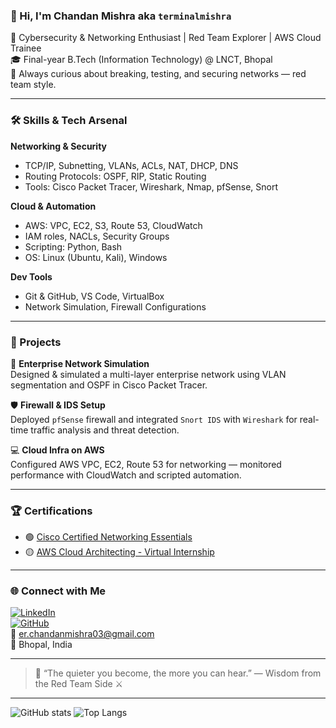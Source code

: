 ### 👋 Hi, I'm Chandan Mishra aka `terminalmishra`

🔐 Cybersecurity & Networking Enthusiast | Red Team Explorer | AWS Cloud Trainee  
🎓 Final-year B.Tech (Information Technology) @ LNCT, Bhopal  
🧠 Always curious about breaking, testing, and securing networks — red team style.

---

### 🛠️ Skills & Tech Arsenal

**Networking & Security**  
- TCP/IP, Subnetting, VLANs, ACLs, NAT, DHCP, DNS  
- Routing Protocols: OSPF, RIP, Static Routing  
- Tools: Cisco Packet Tracer, Wireshark, Nmap, pfSense, Snort

**Cloud & Automation**  
- AWS: VPC, EC2, S3, Route 53, CloudWatch  
- IAM roles, NACLs, Security Groups  
- Scripting: Python, Bash  
- OS: Linux (Ubuntu, Kali), Windows

**Dev Tools**  
- Git & GitHub, VS Code, VirtualBox  
- Network Simulation, Firewall Configurations

---

### 🧪 Projects

🔧 **Enterprise Network Simulation**  
Designed & simulated a multi-layer enterprise network using VLAN segmentation and OSPF in Cisco Packet Tracer.

🛡️ **Firewall & IDS Setup**  
Deployed `pfSense` firewall and integrated `Snort IDS` with `Wireshark` for real-time traffic analysis and threat detection.

💻 **Cloud Infra on AWS**  
Configured AWS VPC, EC2, Route 53 for networking — monitored performance with CloudWatch and scripted automation.

---

### 🏆 Certifications

- 🟢 [Cisco Certified Networking Essentials](https://www.credly.com/badges/40fac855-d3ee-4c2e-991e-df837b2165b6/public_url)  
- 🟡 [AWS Cloud Architecting - Virtual Internship](https://www.credly.com/badges/40fc2cc3-4748-4513-ad2a-0d60328d16e9/public_url)

---

### 🌐 Connect with Me

[![LinkedIn](https://img.shields.io/badge/LinkedIn-blue?style=flat&logo=linkedin)](https://linkedin.com/in/chandan-mishra-b2110a247/)  
[![GitHub](https://img.shields.io/badge/GitHub-grey?style=flat&logo=github)](https://github.com/Chandan-code16)  
📧 er.chandanmishra03@gmail.com  
📍 Bhopal, India

---

> 💭 “The quieter you become, the more you can hear.” — Wisdom from the Red Team Side ⚔️

---

![GitHub stats](https://github-readme-stats.vercel.app/api?username=terminalmishra&show_icons=true&theme=tokyonight)
![Top Langs](https://github-readme-stats.vercel.app/api/top-langs/?username=terminalmishra&layout=compact&theme=tokyonight)
